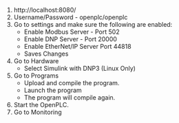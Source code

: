 1. http://localhost:8080/
2. Username/Password - openplc/openplc
3. Go to settings and make sure the following are enabled:
	- Enable Modbus Server - Port 502
	- Enable DNP Server - Port 20000
	- Enable EtherNet/IP Server Port 44818
	- Saves Changes
4. Go to Hardware
	- Select Simulink with DNP3 (Linux Only)
5. Go to Programs
	- Upload and compile the program.
	- Launch the program
	- The program will compile again.
6. Start the OpenPLC.
7. Go to Monitoring